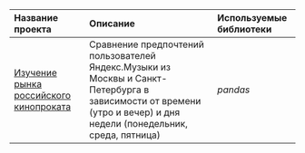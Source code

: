 

| Название проекта | Описание | Используемые библиотеки | 
| :---------------------- | :---------------------- | :---------------------- |
| [Изучение рынка российского кинопроката](Project_films.ipynb) | Сравнение предпочтений пользователей Яндекс.Музыки из Москвы и Санкт-Петербурга в зависимости от времени (утро и вечер) и дня недели (понедельник, среда, пятница)| *pandas* 
